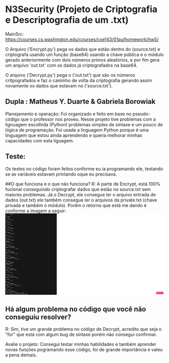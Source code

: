 # N3Security (Projeto de Criptografia e Descriptografia de um .txt)

MainSrc: https://courses.cs.washington.edu/courses/cse143/01au/homework/hw5/

O Arquivo ('Encrypt.py') pega os dados que estão dentro do (source.txt) e criptografa usando um função (base64) usando a chave pública e o módulo gerado anteriormente com dois números primos aleatórios, e por fim gera um arquivo 'out.txt' com os dados já criptografados na base64.

O arquivo ('Decrypt.py') pega o ('out.txt') que são os números critpografados e faz o caminho de volta da criptografia gerando assim novamente os dados que estavam no ('source.txt').

## Dupla : Matheus Y. Duarte & Gabriela Borowiak

Planejamento e operação: Foi organizado e feito em base no pseudo-código que o professor nos proveu. Nesse projeto tive problemas com a lignuagem escolhida (Python) problemas simples de síntaxe e um pouco de lógica de programação. Foi usada a linguagem Python porque é uma linguagem que estou ainda aprendendo e queria melhorar minhas capacidades com esta liguagem.

## Teste:
Os testes no código foram feitos conforme eu ia programando ele, testando se as variáveis estavam printando oque eu precisava.

##O que funciona e o que não funciona? 
R: A parte de Encrypt, está 100% fucional conseguindo criptografar dados que estão no source.txt sem maiores problemas. Já o Decrypt, ele consegue ler o arquivo entrada de dados (out.txt) ele também consegue ler o arquivos da private.txt (chave privada e também o módulo). Porém o retorno que está me dando é conforme a imagem a seguir:
![alt text](https://github.com/MatheusDuarteBR/N3Security/blob/main/img/print.png)

## Há algum problema no código que você não conseguiu resolver?
R: Sim, tive um grande problema no código de Decrypt, acredito que seja o "for" que está com algum bug de síntaxe porém não consegui confirmar.

Avalie o projeto: Consegui testar minhas habilidades e também aprender novas funções pogramando esse código, foi de grande importância e valeu a pena demais.
